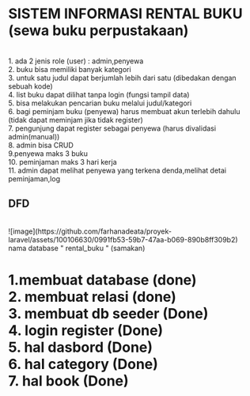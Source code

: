 <h1>SISTEM INFORMASI RENTAL BUKU (sewa buku perpustakaan)</h1>
<br>
1. ada 2 jenis role (user) : admin,penyewa
<br>
2. buku bisa memiliki banyak kategori
<br>
3. untuk satu judul dapat berjumlah lebih dari satu (dibedakan dengan sebuah kode)
<br>
4. list buku dapat dilihat tanpa login (fungsi tampil data)
<br>
5. bisa melakukan pencarian buku melalui judul/kategori
<br>
6. bagi peminjam buku (penyewa) harus membuat akun terlebih dahulu (tidak dapat meminjam jika tidak register)
<br>
7. pengunjung dapat register sebagai penyewa (harus divalidasi admin(manual))
<br>
8. admin bisa CRUD
<br>
9.penyewa maks 3 buku
<br>
10. peminjaman maks 3 hari kerja
<br>
11. admin dapat melihat penyewa yang terkena denda,melihat detai peminjaman,log
<br>
<h2>DFD</h2>
<br>
![image](https://github.com/farhanadeata/proyek-laravel/assets/100106630/0991fb53-59b7-47aa-b069-890b8ff309b2)
<br>
nama database " rental_buku " (samakan)
<br>
<h1>
1.membuat database (done)
<br>
2. membuat relasi (done)
<br>
3. membuat db seeder (Done) 
<br>
4. login register (Done) 
<br>
5. hal dasbord (Done) 
<br>
6. hal category (Done) 
<br>
7. hal book (Done) 
<br>



